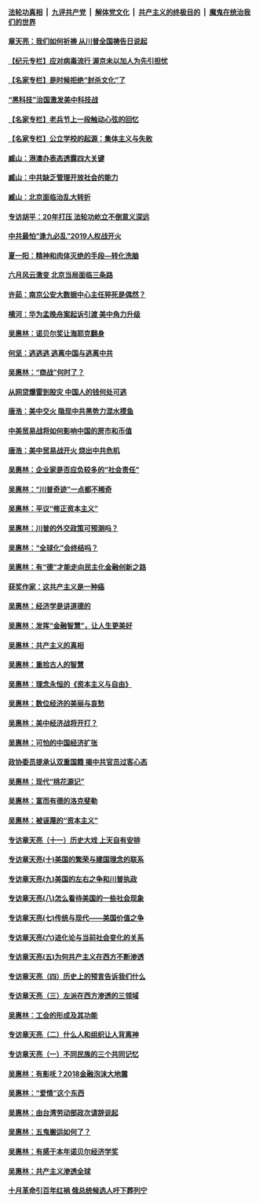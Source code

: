 

####  [法轮功真相](../../../../basic/blob/master/README.md?t=06081702) &nbsp;|&nbsp; [九评共产党](../../../../9ping.md/blob/master/README.md?t=06081702) &nbsp;|&nbsp; [解体党文化](../../../../jtdwh.md/blob/master/README.md?t=06081702)  &nbsp;|&nbsp; [共产主义的终极目的](../../../../gczydzjmd.md/blob/master/README.md?t=06081702) &nbsp;|&nbsp; [魔鬼在统治我们的世界](../../../../mgztzwmdsj.md/blob/master/README.md?t=06081702) 

#### [章天亮：我们如何祈祷 从川普全国祷告日说起](../pages/nsc423/n11944627.md?t=06081702) 

#### [【纪元专栏】应对病毒流行 渥京未以加人为先引担忧](../pages/nsc423/n11875714.md?t=06081702) 

#### [【名家专栏】是时候拒绝“封杀文化”了](../pages/nsc423/n11814093.md?t=06081702) 

#### [“黑科技”治国激发美中科技战](../pages/nsc423/n11638056.md?t=06081702) 

#### [【名家专栏】老兵节上一段触动心弦的回忆](../pages/nsc423/n11646016.md?t=06081702) 

#### [【名家专栏】公立学校的起源：集体主义与失败](../pages/nsc423/n11601833.md?t=06081702) 

#### [臧山：港澳办表态透露四大关键](../pages/nsc423/n11421628.md?t=06081702) 

#### [臧山：中共缺乏管理开放社会的能力](../pages/nsc423/n11407457.md?t=06081702) 

#### [臧山：北京面临治乱大转折](../pages/nsc423/n11406895.md?t=06081702) 

#### [专访胡平：20年打压 法轮功屹立不倒意义深远](../pages/nsc423/n11398800.md?t=06081702) 

#### [中共最怕“逢九必乱”2019人权战开火](../pages/nsc423/n11385248.md?t=06081702) 

#### [夏一阳：精神和肉体灭绝的手段—转化洗脑](../pages/nsc423/n11368250.md?t=06081702) 

#### [六月风云激变 北京当局面临三条路](../pages/nsc423/n11313668.md?t=06081702) 

#### [许茹：南京公安大数据中心主任猝死是偶然？](../pages/nsc423/n11064744.md?t=06081702) 

#### [横河：华为孟晚舟案起诉引渡 美中角力升级](../pages/nsc423/n11027230.md?t=06081702) 

#### [吴惠林：诺贝尔奖让海耶克翻身](../pages/nsc423/n10890049.md?t=06081702) 

#### [何坚：逃逃逃 逃离中国与逃离中共](../pages/nsc423/n10592891.md?t=06081702) 

#### [吴惠林：“商战”何时了？](../pages/nsc423/n10573558.md?t=06081702) 

#### [从网贷爆雷到股灾 中国人的钱何处可逃](../pages/nsc423/n10572800.md?t=06081702) 

#### [唐浩：美中交火 隐现中共黑势力混水摸鱼](../pages/nsc423/n10544040.md?t=06081702) 

#### [中美贸易战将如何影响中国的房市和币值](../pages/nsc423/n10543697.md?t=06081702) 

#### [唐浩：美中贸易战开火 烧出中共危机](../pages/nsc423/n10540126.md?t=06081702) 

#### [吴惠林：企业家是否应负较多的“社会责任”](../pages/nsc423/n10535022.md?t=06081702) 

#### [吴惠林：“川普奇迹”一点都不稀奇](../pages/nsc423/n10512808.md?t=06081702) 

#### [吴惠林：平议“修正资本主义”](../pages/nsc423/n10495724.md?t=06081702) 

#### [吴惠林：川普的外交政策可预测吗？](../pages/nsc423/n10462387.md?t=06081702) 

#### [吴惠林：“全球化”会终结吗？](../pages/nsc423/n10452838.md?t=06081702) 

#### [吴惠林：有“德”才能走向民主化金融创新之路](../pages/nsc423/n10432292.md?t=06081702) 

#### [获奖作家：这共产主义是一种癌](../pages/nsc423/n10431541.md?t=06081702) 

#### [吴惠林：经济学是讲道德的](../pages/nsc423/n10398014.md?t=06081702) 

#### [吴惠林：发挥“金融智慧”，让人生更美好](../pages/nsc423/n10375019.md?t=06081702) 

#### [吴惠林：共产主义的真相](../pages/nsc423/n10351394.md?t=06081702) 

#### [吴惠林：重拾古人的智慧](../pages/nsc423/n10337691.md?t=06081702) 

#### [吴惠林：理念永恒的《资本主义与自由》](../pages/nsc423/n10316274.md?t=06081702) 

#### [吴惠林：数位经济的美丽与哀愁](../pages/nsc423/n10292946.md?t=06081702) 

#### [吴惠林：美中经济战将开打？](../pages/nsc423/n10258825.md?t=06081702) 

#### [吴惠林：可怕的中国经济扩张](../pages/nsc423/n10219147.md?t=06081702) 

#### [政协委员提承认双重国籍 揭中共官员过客心态](../pages/nsc423/n10208809.md?t=06081702) 

#### [吴惠林：现代“桃花源记”](../pages/nsc423/n10185234.md?t=06081702) 

#### [吴惠林：富而有德的洛克斐勒](../pages/nsc423/n10142264.md?t=06081702) 

#### [吴惠林：被诬蔑的“资本主义”](../pages/nsc423/n10124816.md?t=06081702) 

#### [专访章天亮（十一）历史大戏 上天自有安排](../pages/nsc423/n10094905.md?t=06081702) 

#### [专访章天亮(十)美国的繁荣与建国理念的联系](../pages/nsc423/n10094899.md?t=06081702) 

#### [专访章天亮(九)美国的左右之争和川普执政](../pages/nsc423/n10094889.md?t=06081702) 

#### [专访章天亮(八)怎么看待美国的一些社会现象](../pages/nsc423/n10094857.md?t=06081702) 

#### [专访章天亮(七)传统与现代——美国价值之争](../pages/nsc423/n10093140.md?t=06081702) 

#### [专访章天亮(六)进化论与当前社会变化的关系](../pages/nsc423/n10092036.md?t=06081702) 

#### [专访章天亮(五)为何共产主义在西方不断渗透](../pages/nsc423/n10083620.md?t=06081702) 

#### [专访章天亮（四）历史上的预言告诉我们什么](../pages/nsc423/n10083606.md?t=06081702) 

#### [专访章天亮（三）左派在西方渗透的三领域](../pages/nsc423/n10081115.md?t=06081702) 

#### [吴惠林：工会的形成及其功能](../pages/nsc423/n10080633.md?t=06081702) 

#### [专访章天亮（二）什么人和组织让人背离神](../pages/nsc423/n10076637.md?t=06081702) 

#### [专访章天亮（一）不同民族的三个共同记忆](../pages/nsc423/n10074188.md?t=06081702) 

#### [吴惠林：有影呒？2018金融泡沫大地震](../pages/nsc423/n10040534.md?t=06081702) 

#### [吴惠林：“爱情”这个东西](../pages/nsc423/n10019423.md?t=06081702) 

#### [吴惠林：由台湾劳动部政次请辞说起](../pages/nsc423/n9979679.md?t=06081702) 

#### [吴惠林：五鬼搬运如何了？](../pages/nsc423/n9925338.md?t=06081702) 

#### [吴惠林：有感于本年诺贝尔经济学奖](../pages/nsc423/n9871883.md?t=06081702) 

#### [吴惠林：共产主义渗透全球](../pages/nsc423/n9812748.md?t=06081702) 

#### [十月革命引百年红祸 俄总统候选人吁下葬列宁](../pages/nsc423/n9810182.md?t=06081702) 

